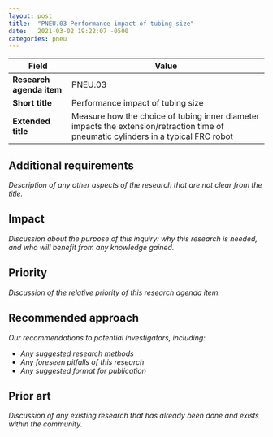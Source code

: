```yaml
---
layout: post
title:  "PNEU.03 Performance impact of tubing size"
date:   2021-03-02 19:22:07 -0500
categories: pneu
---
```


| Field  | Value |
| ------------- | ------------- |
| **Research agenda item**  | PNEU.03  |
| **Short title**  | Performance impact of tubing size  |
| **Extended title**  | Measure how the choice of tubing inner diameter impacts the extension/retraction time of pneumatic cylinders in a typical FRC robot  |

## Additional requirements
_Description of any other aspects of the research that are not clear from the title._

## Impact
_Discussion about the purpose of this inquiry: why this research is needed, and who will benefit from any knowledge gained._

## Priority
_Discussion of the relative priority of this research agenda item._

## Recommended approach
_Our recommendations to potential investigators, including:_
- _Any suggested research methods_
- _Any foreseen pitfalls of this research_
- _Any suggested format for publication_

## Prior art
_Discussion of any existing research that has already been done and exists within the community._

